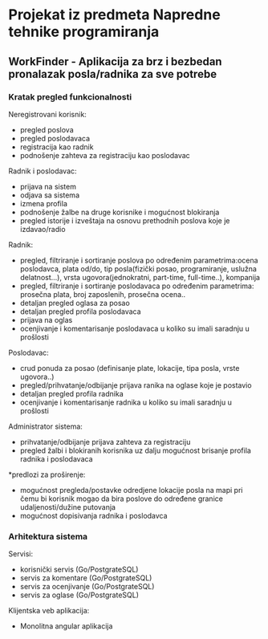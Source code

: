 <h1>Projekat iz predmeta Napredne tehnike programiranja</h1>

<h2>WorkFinder - Aplikacija za brz i bezbedan pronalazak posla/radnika za sve potrebe</h2>

<h3>Kratak pregled funkcionalnosti</h3>

Neregistrovani korisnik:
  - pregled poslova
  - pregled poslodavaca
  - registracija kao radnik
  - podnošenje zahteva za registraciju kao poslodavac

Radnik i poslodavac:
  - prijava na sistem
  - odjava sa sistema
  - izmena profila
  - podnošenje žalbe na druge korisnike i mogućnost blokiranja
  - pregled istorije i izveštaja na osnovu prethodnih poslova koje je izdavao/radio
  
Radnik:
  - pregled, filtriranje i sortiranje poslova po određenim parametrima:ocena poslodavca, plata od/do, tip posla(fizički posao, programiranje, uslužna delatnost...), vrsta ugovora(jednokratni, part-time, full-time..), kompanija
  - pregled, filtriranje i sortiranje poslodavaca po određenim parametrima: prosečna plata, broj zaposlenih, prosečna ocena..
  - detaljan pregled oglasa za posao
  - detaljan pregled profila poslodavaca
  - prijava na oglas 
  - ocenjivanje i komentarisanje poslodavaca u koliko su imali saradnju u prošlosti
  
Poslodavac:
  - crud ponuda za posao (definisanje plate, lokacije, tipa posla, vrste ugovora..)
  - pregled/prihvatanje/odbijanje prijava ranika na oglase koje je postavio
  - detaljan pregled profila radnika
  - ocenjivanje i komentarisanje radnika u koliko su imali saradnju u prošlosti
 
Administrator sistema:
  - prihvatanje/odbijanje prijava zahteva za registraciju
  - pregled žalbi i blokiranih korisnika uz dalju mogućnost brisanje profila radnika i poslodavaca

*predlozi za proširenje: 
  - mogućnost pregleda/postavke odredjene lokacije posla na mapi pri čemu bi korisnik mogao da bira poslove do određene granice udaljenosti/dužine putovanja
  - mogućnost dopisivanja radnika i poslodavca
 
<h3>Arhitektura sistema</h3>

Servisi:
  - korisnički servis (Go/PostgrateSQL)
  - servis za komentare (Go/PostgrateSQL)
  - servis za ocenjivanje (Go/PostgrateSQL)
  - servis za oglase (Go/PostgrateSQL)

Klijentska veb aplikacija:
  - Monolitna angular aplikacija
